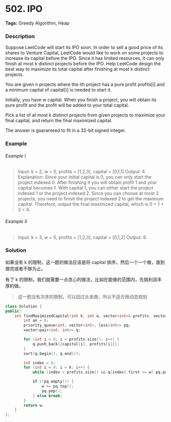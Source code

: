 # 502. IPO

**Tags:** Greedy Algorithm, Heap

### Description

Suppose LeetCode will start its IPO soon. In order to sell a good price of its shares to Venture Capital, LeetCode would like to work on some projects to increase its capital before the IPO. Since it has limited resources, it can only finish at most k distinct projects before the IPO. Help LeetCode design the best way to maximize its total capital after finishing at most k distinct projects.

You are given n projects where the ith project has a pure profit profits[i] and a minimum capital of capital[i] is needed to start it.

Initially, you have w capital. When you finish a project, you will obtain its pure profit and the profit will be added to your total capital.

Pick a list of at most k distinct projects from given projects to maximize your final capital, and return the final maximized capital.

The answer is guaranteed to fit in a 32-bit signed integer.

### Example 

###### Example I

> Input: k = 2, w = 0, profits = [1,2,3], capital = [0,1,1]
> Output: 4
> Explanation: Since your initial capital is 0, you can only start the project indexed 0.
> After finishing it you will obtain profit 1 and your capital becomes 1.
> With capital 1, you can either start the project indexed 1 or the project indexed 2.
> Since you can choose at most 2 projects, you need to finish the project indexed 2 to get the maximum capital.
> Therefore, output the final maximized capital, which is 0 + 1 + 3 = 4.

###### Example II

> Input: k = 3, w = 0, profits = [1,2,3], capital = [0,1,2]
> Output: 6

### Solution

如果没有 k 的限制，这一题的做法应该是将 capital 排序，然后一个一个做，直到做完或者不够为止。

有了 k 的限制，我们就需要一点贪心的做法，比如在能做的范围内，先挑利润丰厚的做。

> 这一题没有次序的限制，可以回过头来做，所以不适合用动态规划

```c++
class Solution {
public:
    int findMaximizedCapital(int k, int w, vector<int>& profits, vector<int>& capital) {
        int an = 0;
        priority_queue<int, vector<int>, less<int>> pq;
        vector<pair<int, int>> q;

        for (int i = 0; i < profits.size(); i++) {
            q.push_back({capital[i], profits[i]});
        }
        sort(q.begin(), q.end());

        int index = 0;
        for (int i = 0; i < k; i++) {
            while (index < profits.size() && q[index].first <= w) pq.push(q[index++].second);

            if (!pq.empty()) {
                w += pq.top();
                pq.pop();
            } else break;
        }
        return w;
    }
};
```
